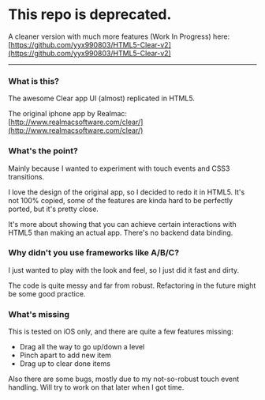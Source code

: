 # This repo is deprecated.

A cleaner version with much more features (Work In Progress) here: [https://github.com/yyx990803/HTML5-Clear-v2](https://github.com/yyx990803/HTML5-Clear-v2)

---

### What is this?

The awesome Clear app UI (almost) replicated in HTML5.

The original iphone app by Realmac: [http://www.realmacsoftware.com/clear/](http://www.realmacsoftware.com/clear/)


### What's the point?

Mainly because I wanted to experiment with touch events and CSS3 transitions.

I love the design of the original app, so I decided to redo it in HTML5. It's not 100% copied, some of the features are kinda hard to be perfectly ported, but it's pretty close.

It's more about showing that you can achieve certain interactions with HTML5 than making an actual app. There's no backend data binding.


### Why didn't you use frameworks like A/B/C?

I just wanted to play with the look and feel, so I just did it fast and dirty.

The code is quite messy and far from robust. Refactoring in the future might be some good practice.


### What's missing

This is tested on iOS only, and there are quite a few features missing:

- Drag all the way to go up/down a level
- Pinch apart to add new item
- Drag up to clear done items

Also there are some bugs, mostly due to my not-so-robust touch event handling. Will try to work on that later when I got time.
